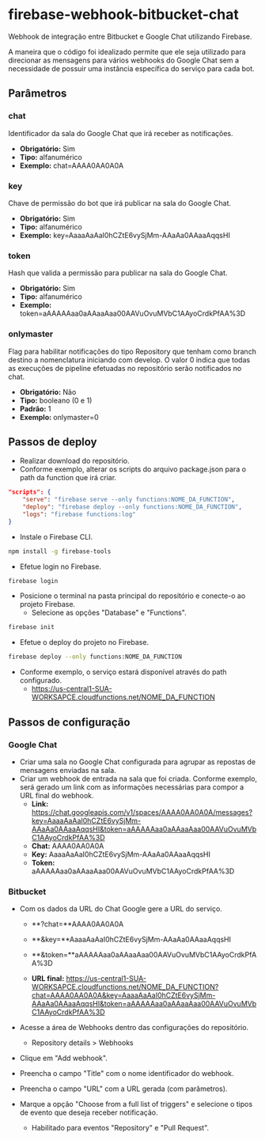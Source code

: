 # firebase-webhook-bitbucket-chat

Webhook de integração entre Bitbucket e Google Chat utilizando Firebase.

A maneira que o código foi idealizado permite que ele seja utilizado para direcionar as mensagens para vários webhooks do Google Chat sem a necessidade de possuir uma instância específica do serviço para cada bot.

## Parâmetros

### chat

Identificador da sala do Google Chat que irá receber as notificações.

- **Obrigatório:** Sim
- **Tipo:** alfanumérico
- **Exemplo:** chat=AAAA0AA0A0A

### key

Chave de permissão do bot que irá publicar na sala do Google Chat.

- **Obrigatório:** Sim
- **Tipo:** alfanumérico
- **Exemplo:** key=AaaaAaAaI0hCZtE6vySjMm-AAaAa0AAaaAqqsHI

### token

Hash que valida a permissão para publicar na sala do Google Chat.

- **Obrigatório:** Sim
- **Tipo:** alfanumérico
- **Exemplo:** token=aAAAAAaa0aAAaaAaa00AAVuOvuMVbC1AAyoCrdkPfAA%3D

### onlymaster

Flag para habilitar notificações do tipo Repository que tenham como branch destino a nomenclatura iniciando com develop. O valor 0 indica que todas as execuções de pipeline efetuadas no repositório serão notificados no chat.

- **Obrigatório:** Não
- **Tipo:** booleano (0 e 1)
- **Padrão:** 1
- **Exemplo:** onlymaster=0 

## Passos de deploy

- Realizar download do repositório.
- Conforme exemplo, alterar os scripts do arquivo package.json para o path da function que irá criar.

```json
"scripts": {
    "serve": "firebase serve --only functions:NOME_DA_FUNCTION",
    "deploy": "firebase deploy --only functions:NOME_DA_FUNCTION",
    "logs": "firebase functions:log"
}
```

- Instale o Firebase CLI.

```bash
npm install -g firebase-tools
```

- Efetue login no Firebase.

```bash
firebase login
```

- Posicione o terminal na pasta principal do repositório e conecte-o ao projeto Firebase.
  - Selecione as opções "Database" e "Functions".

```bash
firebase init
```

- Efetue o deploy do projeto no Firebase. 

```bash
firebase deploy --only functions:NOME_DA_FUNCTION
```

- Conforme exemplo, o serviço estará disponível através do path configurado.
  -  https://us-central1-SUA-WORKSAPCE.cloudfunctions.net/NOME_DA_FUNCTION

## Passos de configuração

### Google Chat

- Criar uma sala no Google Chat configurada para agrupar as repostas de mensagens enviadas na sala.
- Criar um webhook de entrada na sala que foi criada. Conforme exemplo, será gerado um link com as informações necessárias para compor a URL final do webhook.
  - **Link:** https://chat.googleapis.com/v1/spaces/AAAA0AA0A0A/messages?key=AaaaAaAaI0hCZtE6vySjMm-AAaAa0AAaaAqqsHI&token=aAAAAAaa0aAAaaAaa00AAVuOvuMVbC1AAyoCrdkPfAA%3D
  - **Chat:** AAAA0AA0A0A
  - **Key:** AaaaAaAaI0hCZtE6vySjMm-AAaAa0AAaaAqqsHI
  - **Token:** aAAAAAaa0aAAaaAaa00AAVuOvuMVbC1AAyoCrdkPfAA%3D

### Bitbucket

- Com os dados da URL do Chat Google gere a URL do serviço.

  - **?chat=**AAAA0AA0A0A
  - **&key=**AaaaAaAaI0hCZtE6vySjMm-AAaAa0AAaaAqqsHI
  - **&token=**aAAAAAaa0aAAaaAaa00AAVuOvuMVbC1AAyoCrdkPfAA%3D

  - **URL final:** https://us-central1-SUA-WORKSAPCE.cloudfunctions.net/NOME_DA_FUNCTION?chat=AAAA0AA0A0A&key=AaaaAaAaI0hCZtE6vySjMm-AAaAa0AAaaAqqsHI&token=aAAAAAaa0aAAaaAaa00AAVuOvuMVbC1AAyoCrdkPfAA%3D

- Acesse a área de Webhooks dentro das configurações do repositório.

  - Repository details > Webhooks

- Clique em "Add webhook".

- Preencha o campo "Title" com o nome identificador do webhook.

- Preencha o campo "URL" com a URL gerada (com parâmetros).

- Marque a opção "Choose from a full list of triggers" e selecione o tipos de evento que deseja receber notificação.

  - Habilitado para eventos "Repository" e "Pull Request".
